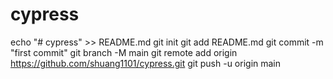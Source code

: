 # cypress
echo "# cypress" >> README.md
git init
git add README.md
git commit -m "first commit"
git branch -M main
git remote add origin https://github.com/shuang1101/cypress.git
git push -u origin main
